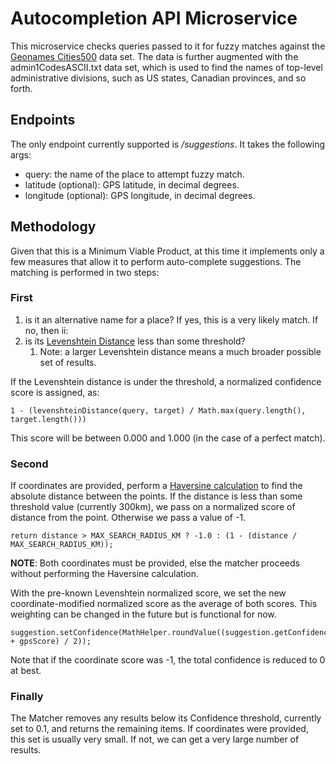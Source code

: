 # Autocompletion API Microservice
This microservice checks queries passed to it for fuzzy matches against the [Geonames Cities500](https://download.geonames.org/export/dump/) data set.
The data is further augmented with the admin1CodesASCII.txt data set, which is used to find the names of top-level 
administrative divisions, such as US states, Canadian provinces, and so forth.

## Endpoints
The only endpoint currently supported is */suggestions*. It takes the following args:
 
- query: the name of the place to attempt fuzzy match.
- latitude (optional): GPS latitude, in decimal degrees.
- longitude (optional): GPS longitude, in decimal degrees.

## Methodology

Given that this is a Minimum Viable Product, at this time it implements only a few measures that allow it to perform
auto-complete suggestions. The matching is performed in two steps:

### First
   1. is it an alternative name for a place? If yes, this is a very likely match. If no, then ii:
   2. is its [Levenshtein Distance](https://en.wikipedia.org/wiki/Levenshtein_distance) less than some threshold?
      1. Note: a larger Levenshtein distance means a much broader possible set of results. 

If the Levenshtein distance is under the threshold, a normalized confidence score is assigned, as:
```
1 - (levenshteinDistance(query, target) / Math.max(query.length(), target.length()))
```
This score will be between 0.000 and 1.000 (in the case of a perfect match).

### Second
If coordinates are provided, perform a [Haversine calculation](https://en.wikipedia.org/wiki/Haversine_formula) 
to find the absolute distance between the points. If the distance is less than some threshold value (currently 300km),
we pass on a normalized score of distance from the point. Otherwise we pass a value of -1.

```
return distance > MAX_SEARCH_RADIUS_KM ? -1.0 : (1 - (distance / MAX_SEARCH_RADIUS_KM));
```
**NOTE**: Both coordinates must be provided, else the matcher proceeds without performing the Haversine calculation.

With the pre-known Levenshtein normalized score, we set the new coordinate-modified normalized score as the average
of both scores. This weighting can be changed in the future but is functional for now.
```
suggestion.setConfidence(MathHelper.roundValue((suggestion.getConfidence() + gpsScore) / 2));
```
Note that if the coordinate score was -1, the total confidence is reduced to 0 at best.

### Finally
The Matcher removes any results below its Confidence threshold, currently set to 0.1, and returns the remaining items.
If coordinates were provided, this set is usually very small. If not, we can get a very large number of results.
